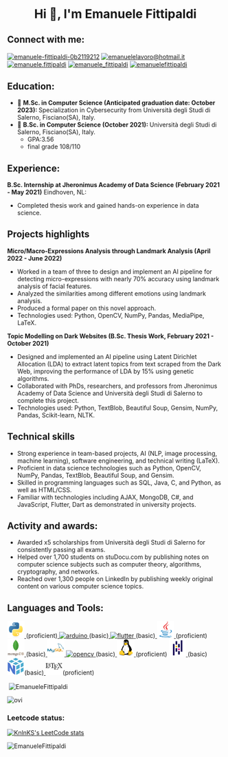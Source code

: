 <h1 align="center">Hi 👋, I'm Emanuele Fittipaldi</h1>

<h2 align="left">Connect with me:</h3>
<p align="left">
<a href="https://linkedin.com/in/emanuele-fittipaldi-0b2119212" target="blank"><img align="center" src="https://raw.githubusercontent.com/rahuldkjain/github-profile-readme-generator/master/src/images/icons/Social/linked-in-alt.svg" alt="emanuele-fittipaldi-0b2119212" height="32" width="40" /></a>
<a href="emanuelelavoro@hotmail.it" target="blank"><img align="center" src="https://cdn.worldvectorlogo.com/logos/mail-ios.svg" alt="emanuelelavoro@hotmail.it" height="30" width="40" /></a>
<a href="https://fb.com/emanuele.fittipaldi" target="blank"><img align="center" src="https://raw.githubusercontent.com/rahuldkjain/github-profile-readme-generator/master/src/images/icons/Social/facebook.svg" alt="emanuele.fittipaldi" height="30" width="40" /></a>
<a href="https://instagram.com/emanuele_fittipaldi" target="blank"><img align="center" src="https://raw.githubusercontent.com/rahuldkjain/github-profile-readme-generator/master/src/images/icons/Social/instagram.svg" alt="emanuele_fittipaldi" height="30" width="40" /></a>
<a href="https://www.leetcode.com/emanuelefittipaldi" target="blank"><img align="center" src="https://raw.githubusercontent.com/rahuldkjain/github-profile-readme-generator/master/src/images/icons/Social/leet-code.svg" alt="emanuelefittipaldi" height="30" width="40" /></a>
</p>


<h2 align="left">Education:</h1>
<p align="left">
<ul>
<li> 📕 <strong>M.Sc. in Computer Science (Anticipated graduation date: October 2023): </strong>Specialization in Cybersecurity from Università degli Studi di Salerno, Fisciano(SA), Italy.</li>
<li> 📕 <strong>B.Sc. in Computer Science (October 2021): </strong>Università degli Studi di Salerno, Fisciano(SA), Italy.
  <ul><li>GPA:3.56</li> <li>final grade 108/110</li></ul></li>
</ul>
</p>

<h2 align="left">Experience:</h1>
<strong>B.Sc. Internship at Jheronimus Academy of Data Science (February 2021 - May 2021)</strong> Eindhoven, NL:
<ul><li>Completed thesis work and gained hands-on experience in data science.</li></ul>

<h2 align="left">Projects highlights</h3>
<p><strong>Micro/Macro-Expressions Analysis through Landmark Analysis (April 2022 - June 2022)</strong> 
<ul>
<li>Worked in a team of three to design and implement an AI pipeline for detecting micro-expressions with nearly 70% accuracy using landmark analysis of facial features.</li>
<li>Analyzed the similarities among different emotions using landmark analysis.</li>
<li>Produced a formal paper on this novel approach.</li>
<li>Technologies used: Python, OpenCV, NumPy, Pandas, MediaPipe, LaTeX.
</li>
</ul>
</p>

<p><strong>Topic Modelling on Dark Websites (B.Sc. Thesis Work, February 2021 - October 2021)

</strong> 
<ul>
<li>Designed and implemented an AI pipeline using Latent Dirichlet Allocation (LDA) to extract latent topics from text scraped from the Dark Web, improving the performance of LDA by 15% using genetic algorithms.</li>
<li>Collaborated with PhDs, researchers, and professors from Jheronimus Academy of Data Science and Università degli Studi di Salerno to complete this project.</li>
<li>Technologies used: Python, TextBlob, Beautiful Soup, Gensim, NumPy, Pandas, Scikit-learn, NLTK.</li>
</ul>
</p>

<h2 align="left">Technical skills</h3>
<ul>
  <li>Strong experience in team-based projects, AI (NLP, image processing, machine learning), software engineering, and technical writing (LaTeX).</li>
  <li>Proficient in data science technologies such as Python, OpenCV, NumPy, Pandas, TextBlob, Beautiful Soup, and Gensim.</li>
  <li>Skilled in programming languages such as SQL, Java, C, and Python, as well as HTML/CSS.
</li>
  <li>Familiar with technologies including AJAX, MongoDB, C#, and JavaScript, Flutter, Dart as demonstrated in university projects.
</li>
</ul>

<h2 align="left">Activity and awards:</h1>
<ul>
<li>Awarded x5 scholarships from Università degli Studi di Salerno for consistently passing all exams.</li>
<li>Helped over 1,700 students on stuDocu.com by publishing notes on computer science subjects such as computer theory, algorithms, cryptography, and networks.</li>
<li>Reached over 1,300 people on LinkedIn by publishing weekly original content on various computer science topics.</li>
</ul>

<h2 align="left">Languages and Tools:</h3>
<p align="left"><a href="https://www.python.org" target="_blank"> <img src="https://github.com/devicons/devicon/blob/master/icons/python/python-original.svg" alt="python" width="40" height="40"/> </a>(proficient)<a href="https://www.arduino.cc/" target="_blank" rel="noreferrer"> <img src="https://cdn.worldvectorlogo.com/logos/arduino-1.svg" alt="arduino" width="40" height="40"/> </a> (basic)<a href="https://flutter.dev" target="_blank" rel="noreferrer"> <img src="https://www.vectorlogo.zone/logos/flutterio/flutterio-icon.svg" alt="flutter" width="40" height="40"/> </a>(basic)<a href="https://www.java.com" target="_blank" rel="noreferrer"> <img src="https://raw.githubusercontent.com/devicons/devicon/master/icons/java/java-original.svg" alt="java" width="40" height="40"/> </a>(proficient)<a href="https://www.mongodb.com/" target="_blank" rel="noreferrer"> <img src="https://raw.githubusercontent.com/devicons/devicon/master/icons/mongodb/mongodb-original-wordmark.svg" alt="mongodb" width="40" height="40"/> </a>(basic)<a href="https://www.mysql.com/" target="_blank" rel="noreferrer"> <img src="https://raw.githubusercontent.com/devicons/devicon/master/icons/mysql/mysql-original-wordmark.svg" alt="mysql" width="40" height="40"/> </a><a href="https://opencv.org/" target="_blank" rel="noreferrer"> <img src="https://www.vectorlogo.zone/logos/opencv/opencv-icon.svg" alt="opencv" width="40" height="40"/> </a>(basic)<a href="https://www.linux.org/" target="_blank"> <img src="https://raw.githubusercontent.com/devicons/devicon/master/icons/linux/linux-original.svg" alt="linux" width="40" height="40"/> </a>(proficient)
<a href="https://pandas.pydata.org" target="_blank"> <img src="https://github.com/devicons/devicon/blob/master/icons/pandas/pandas-original.svg" alt="pandas" width="40" height="40"/> </a>(basic)<a href="https://numpy.org" target="_blank"> <img src="https://github.com/devicons/devicon/blob/master/icons/numpy/numpy-original.svg" alt="numpy" width="40" height="40"/></a>(basic)<a href="https://www.latex-project.org" target="_blank"> <img src="https://github.com/devicons/devicon/blob/master/icons/latex/latex-original.svg" width="40" height="40"/></a>(proficient)</p>

<p>&nbsp;<img align="center" src="https://github-readme-stats.vercel.app/api?username=EmanueleFittipaldi&show_icons=true&locale=en" alt="EmanueleFittipaldi" /></p>

<img src="https://github-readme-stats.vercel.app/api/top-langs?username=EmanueleFittipaldi&show_icons=true&locale=en&layout=compact" alt="ovi" />
<h3 align="left">Leetcode status:</h3>

[![KnlnKS's LeetCode stats](https://leetcode-stats-six.vercel.app/api?username=EmanueleFittipaldi)](https://github.com/EmanueleFittipaldi/github-readme)


<p align="left"> <img src="https://komarev.com/ghpvc/?username=EmanueleFittipaldi&label=Profile%20views&color=0e75b6&style=flat" alt="EmanueleFittipaldi" /> </p>
